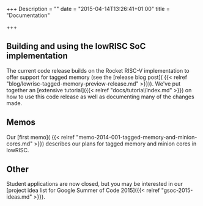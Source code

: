 +++
Description = ""
date = "2015-04-14T13:26:41+01:00"
title = "Documentation"

+++

## Building and using the lowRISC SoC implementation

The current code release builds on the Rocket RISC-V implementation to offer
support for tagged memory (see the [release blog post](
{{< relref "blog/lowrisc-tagged-memory-preview-release.md" >}})). We've put together an
[extensive tutorial]({{< relref "docs/tutorial/index.md" >}}) on how to use this
code release as well as documenting many of the changes made.

## Memos

Our [first memo](
{{< relref "memo-2014-001-tagged-memory-and-minion-cores.md" >}}) describes our
plans for tagged memory and minion cores in lowRISC.

## Other

Student applications are now closed, but you may be interested in our [project
idea list for Google Summer of Code 2015]({{< relref "gsoc-2015-ideas.md" >}}).


